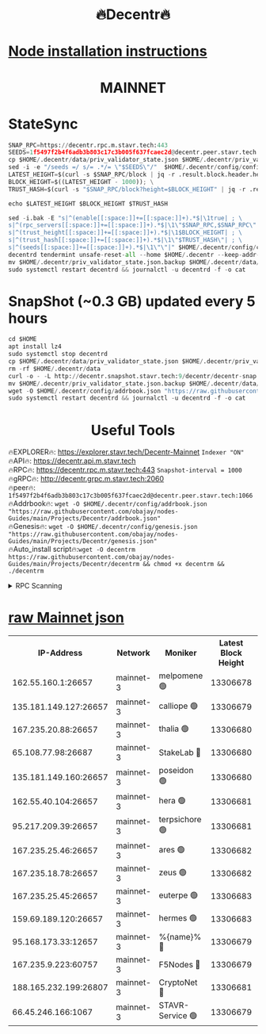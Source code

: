 <h1 align="center"> 🔥Decentr🔥</h1>

[Node installation instructions](https://github.com/obajay/nodes-Guides/tree/main/Projects/Decentr)
=
<h1 align="center"> MAINNET</h1>

# StateSync
```python
SNAP_RPC=https://decentr.rpc.m.stavr.tech:443
SEEDS=1f5497f2b4f6adb3b803c17c3b005f637fcaec2d@decentr.peer.stavr.tech:1066
cp $HOME/.decentr/data/priv_validator_state.json $HOME/.decentr/priv_validator_state.json.backup
sed -i -e "/seeds =/ s/= .*/= \"$SEEDS\"/"  $HOME/.decentr/config/config.toml
LATEST_HEIGHT=$(curl -s $SNAP_RPC/block | jq -r .result.block.header.height); \
BLOCK_HEIGHT=$((LATEST_HEIGHT - 1000)); \
TRUST_HASH=$(curl -s "$SNAP_RPC/block?height=$BLOCK_HEIGHT" | jq -r .result.block_id.hash)

echo $LATEST_HEIGHT $BLOCK_HEIGHT $TRUST_HASH

sed -i.bak -E "s|^(enable[[:space:]]+=[[:space:]]+).*$|\1true| ; \
s|^(rpc_servers[[:space:]]+=[[:space:]]+).*$|\1\"$SNAP_RPC,$SNAP_RPC\"| ; \
s|^(trust_height[[:space:]]+=[[:space:]]+).*$|\1$BLOCK_HEIGHT| ; \
s|^(trust_hash[[:space:]]+=[[:space:]]+).*$|\1\"$TRUST_HASH\"| ; \
s|^(seeds[[:space:]]+=[[:space:]]+).*$|\1\"\"|" $HOME/.decentr/config/config.toml
decentrd tendermint unsafe-reset-all --home $HOME/.decentr --keep-addr-book
mv $HOME/.decentr/priv_validator_state.json.backup $HOME/.decentr/data/priv_validator_state.json
sudo systemctl restart decentrd && journalctl -u decentrd -f -o cat
```
# SnapShot (~0.3 GB) updated every 5 hours
```python
cd $HOME
apt install lz4
sudo systemctl stop decentrd
cp $HOME/.decentr/data/priv_validator_state.json $HOME/.decentr/priv_validator_state.json.backup
rm -rf $HOME/.decentr/data
curl -o - -L http://decentr.snapshot.stavr.tech:9/decentr/decentr-snap.tar.lz4 | lz4 -c -d - | tar -x -C $HOME/.decentr --strip-components 2
mv $HOME/.decentr/priv_validator_state.json.backup $HOME/.decentr/data/priv_validator_state.json
wget -O $HOME/.decentr/config/addrbook.json "https://raw.githubusercontent.com/obajay/nodes-Guides/main/Projects/Decentr/addrbook.json"
sudo systemctl restart decentrd && journalctl -u decentrd -f -o cat
```

 <h1 align="center"> Useful Tools</h1>

🔥EXPLORER🔥:     https://explorer.stavr.tech/Decentr-Mainnet        `Indexer "ON"` \
🔥API🔥:          https://decentr.api.m.stavr.tech \
🔥RPC🔥:          https://decentr.rpc.m.stavr.tech:443              `Snapshot-interval = 1000` \
🔥gRPC🔥:         http://decentr.grpc.m.stavr.tech:2060 \
🔥peer🔥:         `1f5497f2b4f6adb3b803c17c3b005f637fcaec2d@decentr.peer.stavr.tech:1066` \
🔥Addrbook🔥:  `wget -O $HOME/.decentr/config/addrbook.json "https://raw.githubusercontent.com/obajay/nodes-Guides/main/Projects/Decentr/addrbook.json"` \
🔥Genesis🔥:  `wget -O $HOME/.decentr/config/genesis.json "https://raw.githubusercontent.com/obajay/nodes-Guides/main/Projects/Decentr/genesis.json"` \
🔥Auto_install script🔥:`wget -O decentrm https://raw.githubusercontent.com/obajay/nodes-Guides/main/Projects/Decentr/decentrm && chmod +x decentrm && ./decentrm`

<details>
<summary>RPC Scanning</summary>

<h2 align="center"> We scan nodes in real time every 4 hours. And we provide the final result of RPC endpoints.
We cannot influence the operation of these nodes in any way. </h2>


```python
If Voting Power is higher than 0 --> then the Node is a validator of the network and may be subject to attack and be a potential threat to the chain.
```
```python
We marked such validators with a red symbol
```

</details>

[raw Mainnet json](https://rpc-check.decentrm.stavr.tech/decentrm/rpc-decentrm-result.json)
=



<table><tr><th>IP-Address</th><th>Network</th><th>Moniker</th><th>Latest Block Height</th><th>Earliest Block Height</th><th>Catching Up</th><th>Tx Index</th><th>Voting Power</th><th>Scan Time</th></tr><tr><td>162.55.160.1:26657</td><td>mainnet-3</td><td>melpomene 🟢</td><td>13306678</td><td>1688950</td><td>False</td><td>on</td><td>0</td><td>2024-03-13T18:18:40.536949280UTC</td></tr><tr><td>135.181.149.127:26657</td><td>mainnet-3</td><td>calliope 🟢</td><td>13306679</td><td>1688950</td><td>False</td><td>on</td><td>0</td><td>2024-03-13T18:18:44.926377950UTC</td></tr><tr><td>167.235.20.88:26657</td><td>mainnet-3</td><td>thalia 🟢</td><td>13306680</td><td>1688950</td><td>False</td><td>on</td><td>0</td><td>2024-03-13T18:18:48.416167781UTC</td></tr><tr><td>65.108.77.98:26687</td><td>mainnet-3</td><td>StakeLab 🔴</td><td>13306680</td><td>1688950</td><td>False</td><td>on</td><td>5454833</td><td>2024-03-13T18:18:48.735231937UTC</td></tr><tr><td>135.181.149.160:26657</td><td>mainnet-3</td><td>poseidon 🟢</td><td>13306680</td><td>1688950</td><td>False</td><td>on</td><td>0</td><td>2024-03-13T18:18:53.114818328UTC</td></tr><tr><td>162.55.40.104:26657</td><td>mainnet-3</td><td>hera 🟢</td><td>13306681</td><td>1688950</td><td>False</td><td>on</td><td>0</td><td>2024-03-13T18:18:53.614898393UTC</td></tr><tr><td>95.217.209.39:26657</td><td>mainnet-3</td><td>terpsichore 🟢</td><td>13306681</td><td>1688950</td><td>False</td><td>on</td><td>0</td><td>2024-03-13T18:18:58.011467841UTC</td></tr><tr><td>167.235.25.46:26657</td><td>mainnet-3</td><td>ares 🟢</td><td>13306682</td><td>1688950</td><td>False</td><td>on</td><td>0</td><td>2024-03-13T18:19:02.304747476UTC</td></tr><tr><td>167.235.18.78:26657</td><td>mainnet-3</td><td>zeus 🟢</td><td>13306682</td><td>1688950</td><td>False</td><td>on</td><td>0</td><td>2024-03-13T18:19:04.580696652UTC</td></tr><tr><td>167.235.25.45:26657</td><td>mainnet-3</td><td>euterpe 🟢</td><td>13306683</td><td>1688950</td><td>False</td><td>on</td><td>0</td><td>2024-03-13T18:19:06.823887034UTC</td></tr><tr><td>159.69.189.120:26657</td><td>mainnet-3</td><td>hermes 🟢</td><td>13306683</td><td>1688950</td><td>False</td><td>on</td><td>0</td><td>2024-03-13T18:19:09.090703827UTC</td></tr><tr><td>95.168.173.33:12657</td><td>mainnet-3</td><td>%{name}% 🔴</td><td>13306679</td><td>8964001</td><td>False</td><td>on</td><td>4280103</td><td>2024-03-13T18:18:45.949096513UTC</td></tr><tr><td>167.235.9.223:60757</td><td>mainnet-3</td><td>F5Nodes 🔴</td><td>13306679</td><td>12380001</td><td>False</td><td>off</td><td>562</td><td>2024-03-13T18:18:46.174891513UTC</td></tr><tr><td>188.165.232.199:26807</td><td>mainnet-3</td><td>CryptoNet 🔴</td><td>13306681</td><td>13242001</td><td>False</td><td>off</td><td>916178</td><td>2024-03-13T18:18:53.372678252UTC</td></tr><tr><td>66.45.246.166:1067</td><td>mainnet-3</td><td>STAVR-Service 🟢</td><td>13306679</td><td>13305001</td><td>False</td><td>on</td><td>0</td><td>2024-03-13T18:18:45.471030009UTC</td></tr></table>
